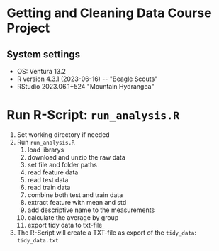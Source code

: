 # Getting and Cleaning Data Course Project

## System settings
+ OS: Ventura 13.2
+ R version 4.3.1 (2023-06-16) -- "Beagle Scouts"
+ RStudio 2023.06.1+524 "Mountain Hydrangea"

# Run R-Script: `run_analysis.R`
1. Set working directory if needed
2. Run `run_analysis.R`
   1. load librarys
   2. download and unzip the raw data
   3. set file and folder paths
   4. read feature data
   5. read test data
   6. read train data
   7. combine both test and train data
   8. extract feature with mean and std
   9. add descriptive name to the measurements
   10. calculate the average by group
   11. export tidy data to txt-file
4. The R-Script will create a TXT-file as export of the `tidy_data`: `tidy_data.txt`
